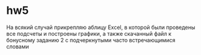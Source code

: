 # hw5
На всякий случай прикрепляю аблицу Excel, в которой были проведены все подсчеты и построены графики, а также скачанный файл к бонусному заданию 2 с подчеркнутыми часто встречающимися словами
